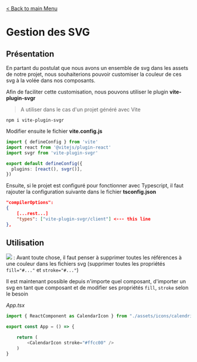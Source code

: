 [< Back to main Menu](https://github.com/gsoulie/react-resources/blob/master/react-presentation.md)    

# Gestion des SVG

## Présentation

En partant du postulat que nous avons un ensemble de svg dans les assets de notre projet, nous souhaiterions pouvoir customiser la couleur de ces svg à la volée dans nos composants.

Afin de faciliter cette customisation, nous pouvons utiliser le plugin **vite-plugin-svgr**

> A utiliser dans le cas d'un projet généré avec Vite

````
npm i vite-plugin-svgr
````

Modifier ensuite le fichier **vite.config.js**

````typescript
import { defineConfig } from 'vite'
import react from '@vitejs/plugin-react'
import svgr from 'vite-plugin-svgr'

export default defineConfig({
  plugins: [react(), svgr()],
})
````

Ensuite, si le projet est configuré pour fonctionner avec Typescript, il faut rajouter la configuration suivante dans le fichier **tsconfig.json**

````json
"compilerOptions": 
{
    [...rest...]
    "types": ["vite-plugin-svgr/client"] <--- this line
},
```` 

## Utilisation

<img src="https://img.shields.io/badge/Important-DD0031.svg?logo=LOGO"> : Avant toute chose, il faut penser à supprimer toutes les références à une couleur dans les fichiers svg (supprimer toutes les propriétés ````fill="#..."```` et ````stroke="#..."````)

Il est maintenant possible depuis n'importe quel composant, d'importer un svg en tant que composant et de modifier ses propriétés ````fill````, ````stroke```` selon le besoin

*App.tsx*

````typescript
import { ReactComponent as CalendarIcon } from "./assets/icons/calendrier.svg";

export const App = () => {

	return (
		<CalendarIcon stroke="#ffcc00" />
	)
}
````
